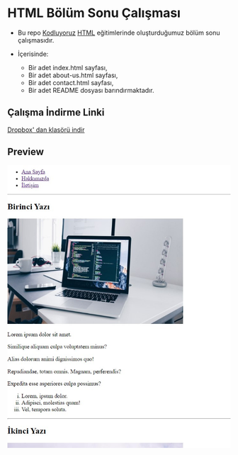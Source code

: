 # HTML Bölüm Sonu Çalışması

 * Bu repo [Kodluyoruz](https://www.kodluyoruz.org) [HTML](https://app.patika.dev/courses/html) eğitimlerinde oluşturduğumuz bölüm sonu çalışmasıdır.

 * İçerisinde:
    * Bir adet index.html sayfası,
    * Bir adet about-us.html sayfası,
    * Bir adet contact.html sayfası,
    * Bir adet README dosyası barındırmaktadır.

## Çalışma İndirme Linki

[Dropbox' dan klasörü indir](https://www.dropbox.com/sh/b6u8oc0xgyjqf4y/AAAcam5E_Oh11L33g2m1zsDTa?dl=0)

## Preview

![echo-emrealper](img/pre-htlm-sonu-calisma.jpg)


